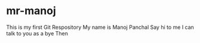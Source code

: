 # mr-manoj
This is my first Git Respository
My name is Manoj Panchal
Say hi to me
I can talk to you as a bye Then
